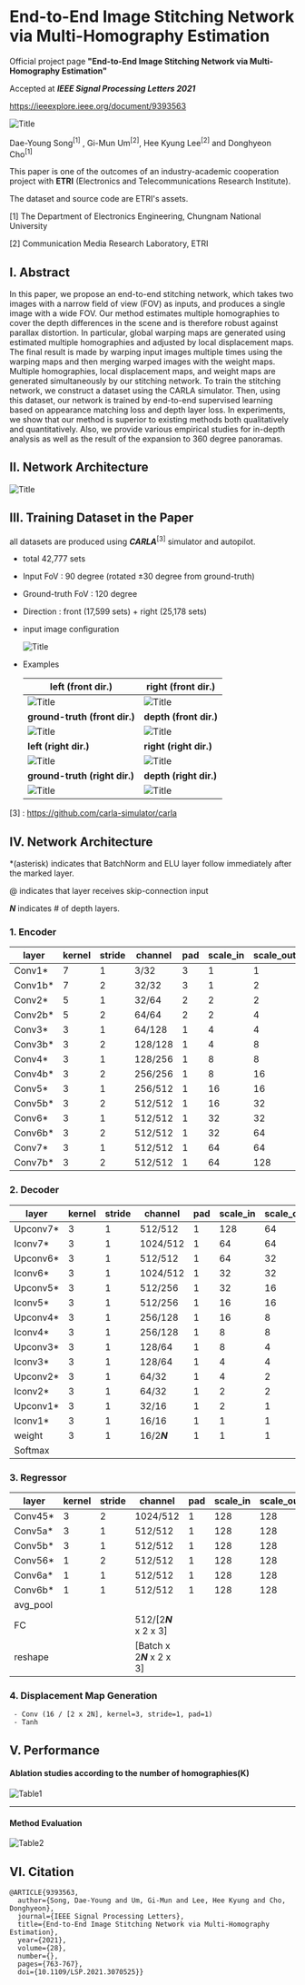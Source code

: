 

# End-to-End Image Stitching Network via Multi-Homography Estimation

Official project page **"End-to-End Image Stitching Network via Multi-Homography Estimation"**

Accepted at ***IEEE Signal Processing Letters 2021***

https://ieeexplore.ieee.org/document/9393563

![Title](./assets/title.gif)

Dae-Young Song<sup>[1]</sup> , Gi-Mun Um<sup>[2]</sup>, Hee Kyung Lee<sup>[2]</sup> and Donghyeon Cho<sup>[1]</sup>

This paper is one of the outcomes of an industry-academic cooperation project with **ETRI** (Electronics and Telecommunications Research Institute).

The dataset and source code are ETRI's assets.

[1] The Department of Electronics Engineering, Chungnam National University

[2] Communication Media Research Laboratory, ETRI



## I. Abstract

In this paper, we propose an end-to-end stitching network, which takes two images with a narrow field of view (FOV) as inputs, and produces a single image with a wide FOV. Our method estimates multiple homographies to cover the depth differences in the scene and is therefore robust against parallax distortion. In particular, global warping maps are generated using estimated multiple homographies and adjusted by local displacement maps. The final result is made by warping input images multiple times using the warping maps and then merging warped images with the weight maps. Multiple homographies, local displacement maps, and weight maps are generated simultaneously by our stitching network. To train the stitching network, we construct a dataset using the CARLA simulator. Then, using this dataset, our network is trained by end-to-end supervised learning based on appearance matching loss and depth layer loss. In experiments, we show that our method is superior to existing methods both qualitatively and quantitatively. Also, we provide various empirical studies for in-depth analysis as well as the result of the expansion to 360 degree panoramas.



## II. Network Architecture



![Title](./assets/Figure2.JPG)



## III. Training Dataset in the Paper

all datasets are produced using ***CARLA***<sup>[3]</sup> simulator and autopilot.

- total 42,777 sets

- Input FoV : 90 degree (rotated ±30 degree from ground-truth)

- Ground-truth FoV : 120 degree

- Direction : front (17,599 sets) + right (25,178 sets)

- input image configuration

  ![Title](./assets/input_figure.JPG)

- Examples

  | left (front dir.)                         | right (front dir.)                         |
  | ----------------------------------------- | ------------------------------------------ |
  | ![Title](./assets/config1/front_left.png) | ![Title](./assets/config1/front_right.png) |
  | **ground-truth (front dir.)**             | **depth (front dir.)**                     |
  | ![Title](./assets/config1/front_gt.png)   | ![Title](./assets/config1/front_depth.png) |
  | **left (right dir.)**                     | **right (right dir.)**                     |
  | ![Title](./assets/config1/right_left.png) | ![Title](./assets/config1/right_right.png) |
  | **ground-truth (right dir.)**             | **depth (right dir.)**                     |
  | ![Title](./assets/config1/right_gt.png)   | ![Title](./assets/config1/right_depth.png) |

[3] : https://github.com/carla-simulator/carla





## IV. Network Architecture

*(asterisk) indicates that BatchNorm and ELU layer follow immediately after the marked layer.

@ indicates that layer receives skip-connection input

***N*** indicates # of depth layers.



### 1. Encoder

| layer   | kernel | stride | channel | pad  | scale_in | scale_out |
| ------- | ------ | ------ | ------- | ---- | -------- | --------- |
| Conv1*  | 7      | 1      | 3/32    | 3    | 1        | 1         |
| Conv1b* | 7      | 2      | 32/32   | 3    | 1        | 2         |
| Conv2*  | 5      | 1      | 32/64   | 2    | 2        | 2         |
| Conv2b* | 5      | 2      | 64/64   | 2    | 2        | 4         |
| Conv3*  | 3      | 1      | 64/128  | 1    | 4        | 4         |
| Conv3b* | 3      | 2      | 128/128 | 1    | 4        | 8         |
| Conv4*  | 3      | 1      | 128/256 | 1    | 8        | 8         |
| Conv4b* | 3      | 2      | 256/256 | 1    | 8        | 16        |
| Conv5*  | 3      | 1      | 256/512 | 1    | 16       | 16        |
| Conv5b* | 3      | 2      | 512/512 | 1    | 16       | 32        |
| Conv6*  | 3      | 1      | 512/512 | 1    | 32       | 32        |
| Conv6b* | 3      | 2      | 512/512 | 1    | 32       | 64        |
| Conv7*  | 3      | 1      | 512/512 | 1    | 64       | 64        |
| Conv7b* | 3      | 2      | 512/512 | 1    | 64       | 128       |



### 2. Decoder

| layer    | kernel | stride | channel     | pad  | scale_in | scale_out |
| -------- | ------ | ------ | ----------- | ---- | -------- | --------- |
| Upconv7* | 3      | 1      | 512/512     | 1    | 128      | 64        |
| Iconv7*  | 3      | 1      | 1024/512    | 1    | 64       | 64        |
| Upconv6* | 3      | 1      | 512/512     | 1    | 64       | 32        |
| Iconv6*  | 3      | 1      | 1024/512    | 1    | 32       | 32        |
| Upconv5* | 3      | 1      | 512/256     | 1    | 32       | 16        |
| Iconv5*  | 3      | 1      | 512/256     | 1    | 16       | 16        |
| Upconv4* | 3      | 1      | 256/128     | 1    | 16       | 8         |
| Iconv4*  | 3      | 1      | 256/128     | 1    | 8        | 8         |
| Upconv3* | 3      | 1      | 128/64      | 1    | 8        | 4         |
| Iconv3*  | 3      | 1      | 128/64      | 1    | 4        | 4         |
| Upconv2* | 3      | 1      | 64/32       | 1    | 4        | 2         |
| Iconv2*  | 3      | 1      | 64/32       | 1    | 2        | 2         |
| Upconv1* | 3      | 1      | 32/16       | 1    | 2        | 1         |
| Iconv1*  | 3      | 1      | 16/16       | 1    | 1        | 1         |
| weight   | 3      | 1      | 16/2***N*** | 1    | 1        | 1         |
| Softmax  |        |        |             |      |          |           |



### 3. Regressor

| layer    | kernel | stride | channel                    | pad  | scale_in | scale_out |
| -------- | ------ | ------ | -------------------------- | ---- | -------- | --------- |
| Conv45*  | 3      | 2      | 1024/512                   | 1    | 128      | 128       |
| Conv5a*  | 3      | 1      | 512/512                    | 1    | 128      | 128       |
| Conv5b*  | 3      | 1      | 512/512                    | 1    | 128      | 128       |
| Conv56*  | 1      | 2      | 512/512                    | 1    | 128      | 128       |
| Conv6a*  | 1      | 1      | 512/512                    | 1    | 128      | 128       |
| Conv6b*  | 1      | 1      | 512/512                    | 1    | 128      | 128       |
| avg_pool |        |        |                            |      |          |           |
| FC       |        |        | 512/[2***N*** x 2 x 3]     |      |          |           |
| reshape  |        |        | [Batch x 2***N*** x 2 x 3] |      |          |           |



### 4. Displacement Map Generation

```Conv (16 / [2 x 2])
 - Conv (16 / [2 x 2N], kernel=3, stride=1, pad=1)
 - Tanh
```





## V. Performance

#### Ablation studies according to the number of homographies(K)

![Table1](./assets/Table1.png)

---

#### Method Evaluation

![Table2](./assets/Table2.png)





## VI. Citation

```
@ARTICLE{9393563,
  author={Song, Dae-Young and Um, Gi-Mun and Lee, Hee Kyung and Cho, Donghyeon},
  journal={IEEE Signal Processing Letters}, 
  title={End-to-End Image Stitching Network via Multi-Homography Estimation}, 
  year={2021},
  volume={28},
  number={},
  pages={763-767},
  doi={10.1109/LSP.2021.3070525}}
```

